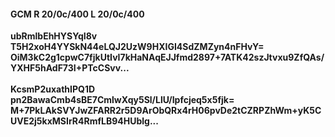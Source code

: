 #### GCM R 20/0c/400 L 20/0c/400
**ubRmlbEhHYSYqI8v**<br/>**T5H2xoH4YYSkN44eLQJ2UzW9HXIGI4SdZMZyn4nFHvY=**<br/>**OiM3kC2g1cpwC7fjkUtIvI7kHaNAqEJJfmd2897+7ATK42szJtvxu9ZfQAs/YXHF5hAdF73I+PTcCSvv...**<br/><br/>
**KcsmP2uxathIPQ1D**<br/>**pn2BawaCmb4sBE7CmlwXqy5Sl/LlU/Ipfcjeq5x5fjk=**<br/>**M+7PkLAkSVYJwZFARR2r5D9ArObQRx4rH06pvDe2tCZRPZhWm+yK5CUVE2j5kxMSIrR4RmfLB94HUblg...**